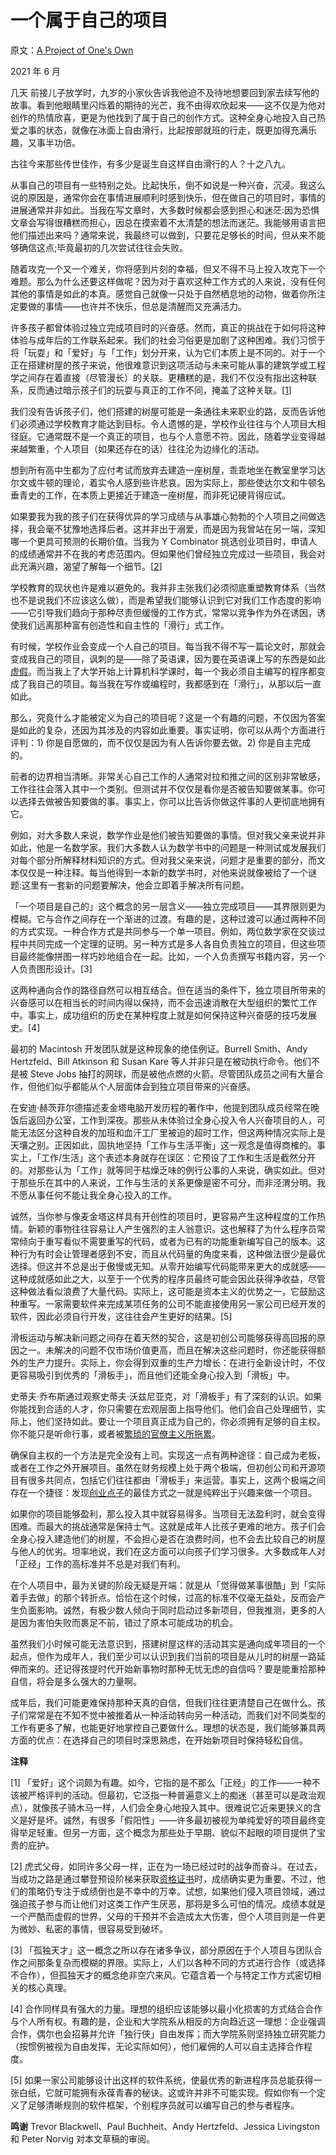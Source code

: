 # 一个属于自己的项目

原文：[A Project of One's Own](https://paulgraham.com/own.html)

2021 年 6 月

几天 前接儿子放学时，九岁的小家伙告诉我他迫不及待地想要回到家去续写他的故事。看到他眼睛里闪烁着的期待的光芒，我不由得欢欣起来——这不仅是为他对创作的热情欣喜，更是为他找到了属于自己的创作方式。这种全身心地投入自己热爱之事的状态，就像在冰面上自由滑行，比起按部就班的行走，既更加得充满乐趣，又事半功倍。

古往今来那些传世佳作，有多少是诞生自这样自由滑行的人？十之八九。

从事自己的项目有一些特别之处。比起快乐，倒不如说是一种兴奋，沉浸。我这么说的原因是，通常你会在事情进展顺利时感到快乐，但在做自己的项目时，事情的进展通常并非如此。当我在写文章时，大多数时候都会感到担心和迷茫:因为恐惧文章会写得很糟糕而担心，因总在摸索着不太清楚的想法而迷茫。我能够用语言把他们描述出来吗？通常来说，我最终可以做到，只要花足够长的时间，但从来不能够确信这点;毕竟最初的几次尝试往往会失败。

随着攻克一个又一个难关，你将感到片刻的幸福，但又不得不马上投入攻克下一个难题。那么为什么还要这样做呢？因为对于喜欢这种工作方式的人来说，没有任何其他的事情是如此的本真。感觉自己就像一只处于自然栖息地的动物，做着你所注定要做的事情——也许并不快乐，但总是清醒而又充满活力。

许多孩子都曾体验过独立完成项目时的兴奋感。然而，真正的挑战在于如何将这种体验与成年后的工作联系起来。我们的社会习俗更是加剧了这种困难。我们习惯于将「玩耍」和「爱好」与「工作」划分开来，认为它们本质上是不同的。对于一个正在搭建树屋的孩子来说，他很难意识到这项活动与未来可能从事的建筑学或工程学之间存在着直接（尽管漫长）的关联。更糟糕的是，我们不仅没有指出这种联系，反而通过暗示孩子们的玩耍与真正的工作不同，掩盖了这种关联。[[1](https://paulgraham.com/own.html#f1n)]

我们没有告诉孩子们，他们搭建的树屋可能是一条通往未来职业的路，反而告诉他们必须通过学校教育才能达到目标。令人遗憾的是，学校作业往往与个人项目大相径庭。它通常既不是一个真正的项目，也与个人意愿不符。因此，随着学业变得越来越繁重，个人项目（如果还存在的话）往往沦为边缘化的活动。

想到所有高中生都为了应付考试而放弃去建造一座树屋，乖乖地坐在教室里学习达尔文或牛顿的理论，着实令人感到些许悲哀。因为实际上，那些使达尔文和牛顿名垂青史的工作，在本质上更接近于建造一座树屋，而非死记硬背得应试。

如果要我为我的孩子们在获得优异的学习成绩与从事雄心勃勃的个人项目之间做选择，我会毫不犹豫地选择后者。这并非出于溺爱，而是因为我曾站在另一端，深知哪一个更具可预测的长期价值。当我为 Y Combinator 挑选创业项目时，申请人的成绩通常并不在我的考虑范围内。但如果他们曾经独立完成过一些项目，我会对此充满兴趣，渴望了解每一个细节。[[2](https://paulgraham.com/own.html#f2n)]

学校教育的现状也许是难以避免的。我并非主张我们必须彻底重塑教育体系（当然也不是说我们不应该这么做），而是希望我们能够认识到它对我们工作态度的影响——它引导我们趋向于那种尽责但缓慢的工作方式，常常以竞争作为外在诱因，诱使我们远离那种富有创造性和自主性的「滑行」式工作。

有时候，学校作业会变成一个人自己的项目。每当我不得不写一篇论文时，那就会变成我自己的项目，讽刺的是——除了英语课，因为要在英语课上写的东西是如此[虚假](https://paulgraham.com/essay.html)。而当我上了大学开始上计算机科学课时，每一个我必须自主编写的程序都变成了我自己的项目。每当我在写作或编程时，我都感到在「滑行」，从那以后一直如此。

那么，究竟什么才能被定义为自己的项目呢？这是一个有趣的问题，不仅因为答案是如此的复杂，还因为其涉及的内容如此重要。事实证明，你可以从两个方面进行评判：1) 你是自愿做的，而不仅仅是因为有人告诉你要去做。2) 你是自主完成的。

前者的边界相当清晰。非常关心自己工作的人通常对拉和推之间的区别非常敏感，工作往往会落入其中一个类别。但测试并不仅仅是看你是否被告知要做某事。你可以选择去做被告知要做的事。事实上，你可以比告诉你做这件事的人更彻底地拥有它。

例如，对大多数人来说，数学作业是他们被告知要做的事情。但对我父亲来说并非如此，他是一名数学家。我们大多数人认为数学书中的问题是一种测试或发展我们对每个部分所解释材料知识的方式。但对我父亲来说，问题才是重要的部分，而文本仅仅是一种注释。每当他得到一本新的数学书时，对他来说就像被给了一个谜题:这里有一套新的问题要解决，他会立即着手解决所有问题。

「一个项目是自己的」这个概念的另一层含义——独立完成项目——其界限则更为模糊。它与合作之间存在一个渐进的过渡。有趣的是，这种过渡可以通过两种不同的方式实现。一种合作方式是共同参与一个单一项目。例如，两位数学家在交谈过程中共同完成一个定理的证明。另一种方式是多人各自负责独立的项目，但这些项目最终能像拼图一样巧妙地组合在一起。比如，一个人负责撰写书籍内容，另一个人负责图形设计。[3]

这两种通向合作的路径自然可以相互结合。但在适当的条件下，独立项目所带来的兴奋感可以在相当长的时间内得以保持，而不会迅速消散在大型组织的繁忙工作中。事实上，成功组织的历史在某种程度上就是如何保持这种兴奋感的技巧发展史。[4]

最初的 Macintosh 开发团队就是这种现象的绝佳例证。Burrell Smith、Andy Hertzfeld、Bill Atkinson 和 Susan Kare 等人并非只是在被动执行命令。他们不是被 Steve Jobs 抽打的网球，而是被他点燃的火箭。尽管团队成员之间有大量合作，但他们似乎都能从个人层面体会到独立项目带来的兴奋感。

在安迪·赫茨菲尔德描述麦金塔电脑开发历程的著作中，他提到团队成员经常在晚饭后返回办公室，工作到深夜。那些从未体验过全身心投入令人兴奋项目的人，可能无法区分这种自发的加班和血汗工厂里被迫的超时工作，但这两种情况实际上是天壤之别。正因如此，固执地坚持「工作与生活平衡」这一观念是值得商榷的。事实上，「工作/生活」这个表述本身就存在误区：它预设了工作和生活是截然分开的。对那些认为「工作」就等同于枯燥乏味的例行公事的人来说，确实如此。但对于那些乐在其中的人来说，工作与生活的关系更像是密不可分，而非泾渭分明。我不愿从事任何不能让我全身心投入的工作。

诚然，当你参与像麦金塔这样具有开创性的项目时，更容易产生这种程度的工作热情。新颖的事物往往容易让人产生强烈的主人翁意识。这也解释了为什么程序员常常倾向于重写看似不需要重写的代码，或者为已有的功能重新编写自己的版本。这种行为有时会让管理者感到不安，而且从代码量的角度来看，这种做法很少是最优选择。但这并不总是出于傲慢或无知。从零开始编写代码能带来更大的成就感——这种成就感如此之大，以至于一个优秀的程序员最终可能会因此获得净收益，尽管这种做法看似浪费了大量代码。实际上，这可能是资本主义的优势之一，它鼓励这种重写。一家需要软件来完成某项任务的公司不能直接使用另一家公司已经开发的软件，因此必须自行开发，这往往会产生更好的结果。[5]

滑板运动与解决新问题之间存在着天然的契合，这是初创公司能够获得高回报的原因之一。未解决的问题不仅市场价值更高，而且在解决这些问题时，你还能获得额外的生产力提升。实际上，你会得到双重的生产力增长：在进行全新设计时，不仅更容易吸引到优秀的「滑板手」，而且他们还能全身心投入到「滑板」中。

史蒂夫·乔布斯通过观察史蒂夫·沃兹尼亚克，对「滑板手」有了深刻的认识。如果你能找到合适的人才，你只需要在宏观层面上指导他们。他们会自己处理细节，实际上，他们坚持如此。要让一个项目真正成为自己的，你必须拥有足够的自主权。你不能只是听命行事，或者被[繁琐的官僚主义所拖累](https://paulgraham.com/artistsship.html)。

确保自主权的一个方法是完全没有上司。实现这一点有两种途径：自己成为老板，或者在工作之外开展项目。虽然在财务规模上处于两个极端，但初创公司和开源项目有很多共同点，包括它们往往都由「滑板手」来运营。事实上，这两个极端之间存在一个捷径：发现[创业点子](https://paulgraham.com/startupideas.html)的最佳方式之一就是纯粹出于兴趣来做一个项目。

如果你的项目能够盈利，那么投入其中就容易得多。当项目无法盈利时，就会变得困难。而最大的挑战通常是保持士气。这就是成年人比孩子更难的地方。孩子们会全身心投入建造他们的树屋，不会担心是否在浪费时间，也不会去比较自己的树屋与他人的优劣。坦率地说，我们在这方面可以向孩子们学习很多。大多数成年人对「正经」工作的高标准并不总是对我们有利。

在个人项目中，最为关键的阶段无疑是开端：就是从「觉得做某事很酷」到「实际着手去做」的那个转折点。恰恰在这个时候，过高的标准不仅毫无益处，反而会产生负面影响。诚然，有极少数人倾向于同时启动过多新项目，但我推测，更多的人是因为害怕失败而裹足不前，错过了原本可能成功的机会。

虽然我们小时候可能无法意识到，搭建树屋这样的活动其实是通向成年项目的一个起点，但作为成年人，我们至少可以认识到我们当前的项目是从儿时的树屋一路延伸而来的。还记得孩提时代开始新事物时那种无忧无虑的自信吗？要是能重拾那种自信，将会是多么强大的力量啊。

成年后，我们可能更难保持那种天真的自信，但我们往往更清楚自己在做什么。孩子们常常是在不知不觉中被推着从一种活动转向另一种活动，而我们对不同类型的工作有更多了解，也能更好地掌控自己要做什么。理想的状态是，我们能够兼具两方面的优点：在选择自己的项目时深思熟虑，在开始新项目时保持轻松自信。

**注释**

[1] 「爱好」这个词颇为有趣。如今，它指的是不那么「正经」的工作——一种不该被严格评判的活动。但最初，它泛指一种普遍意义上的痴迷（甚至可以是政治观点），就像孩子骑木马一样，人们会全身心地投入其中。很难说它近来更狭义的含义是好是坏。诚然，有很多「假阳性」——许多最初被视为单纯爱好的项目最终变得举足轻重。但另一方面，这个概念为那些处于早期、貌似不起眼的项目提供了宝贵的庇护。

[2] 虎式父母，如同许多父母一样，正在为一场已经过时的战争而奋斗。在过去，当成功之路是通过攀登预设阶梯来获取[资格证书](https://paulgraham.com/credentials.html)时，成绩确实更为重要。不过，他们的策略仍专注于成绩倒也是不幸中的万幸。试想，如果他们侵入项目领域，通过强迫孩子参与而让他们对这类工作产生厌恶，那将是多么可怕的情况。成绩本就是一个严酷而虚假的世界，父母的干预并不会造成太大伤害，但个人项目则是一件更为微妙、私密的事情，很容易受到破坏。

[3] 「孤独天才」这一概念之所以存在诸多争议，部分原因在于个人项目与团队合作之间那条复杂而模糊的界限。实际上，人们以各种不同的方式进行合作（或选择不合作），但孤独天才的概念绝非空穴来风。它蕴含着一个与特定工作方式密切相关的核心真理。

[4] 合作同样具有强大的力量。理想的组织应该能够以最小化损害的方式结合合作与个人所有权。有趣的是，企业和大学院系从相反的方向趋近这一理想：企业强调合作，偶尔也会招募并允许「独行侠」自由发挥；而大学院系则坚持独立研究能力（按惯例被视为自由发挥，无论实际如何），他们雇佣的人可以自主选择合作程度。

[5] 如果一家公司能够设计出这样的软件系统，使最优秀的新进程序员总能获得一张白纸，它就可能拥有永葆青春的秘诀。这或许并非不可能实现。假如你有一个定义了足够清晰规则的软件框架，个别程序员就可以编写自己的参与者程序。

**鸣谢** Trevor Blackwell、Paul Buchheit、Andy Hertzfeld、Jessica Livingston 和 Peter Norvig 对本文草稿的审阅。